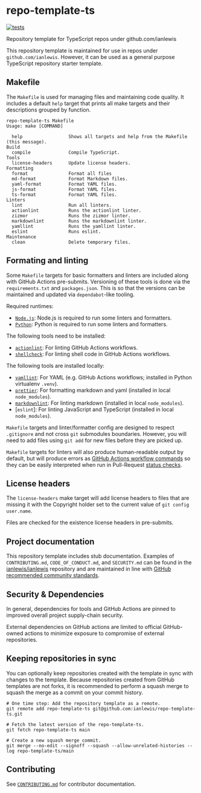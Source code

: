 # repo-template-ts

[![tests](https://github.com/ianlewis/repo-template-ts/actions/workflows/pre-submit.units.yml/badge.svg)](https://github.com/ianlewis/repo-template-ts/actions/workflows/pre-submit.units.yml)

Repository template for TypeScript repos under github.com/ianlewis

This repository template is maintained for use in repos under
`github.com/ianlewis`. However, it can be used as a general purpose TypeScript
repository starter template.

## Makefile

The `Makefile` is used for managing files and maintaining code quality. It
includes a default `help` target that prints all make targets and their
descriptions grouped by function.

```shell
repo-template-ts Makefile
Usage: make [COMMAND]

  help                 Shows all targets and help from the Makefile (this message).
Build
  compile              Compile TypeScript.
Tools
  license-headers      Update license headers.
Formatting
  format               Format all files
  md-format            Format Markdown files.
  yaml-format          Format YAML files.
  js-format            Format YAML files.
  ts-format            Format YAML files.
Linters
  lint                 Run all linters.
  actionlint           Runs the actionlint linter.
  zizmor               Runs the zizmor linter.
  markdownlint         Runs the markdownlint linter.
  yamllint             Runs the yamllint linter.
  eslint               Runs eslint.
Maintenance
  clean                Delete temporary files.
```

## Formating and linting

Some `Makefile` targets for basic formatters and linters are included along
with GitHub Actions pre-submits. Versioning of these tools is done via the
`requirements.txt` and `packages.json`. This is so that the versions can be
maintained and updated via `dependabot`-like tooling.

Required runtimes:

- [`Node.js`]: Node.js is required to run some linters and formatters.
- [`Python`]: Python is required to run some linters and formatters.

The following tools need to be installed:

- [`actionlint`]: For linting GitHub Actions workflows.
- [`shellcheck`]: For linting shell code in GitHub Actions workflows.

The following tools are installed locally:

- [`yamllint`]: For YAML (e.g. GitHub Actions workflows; installed in Python virtualenv `.venv`).
- [`prettier`]: For formatting markdown and yaml (installed in local
  `node_modules`).
- [`markdownlint`]: For linting markdown (installed in local `node_modules`).
- [`eslint`]: For linting JavaScript and TypeScript (installed in local `node_modules`).

`Makefile` targets and linter/formatter config are designed to respect
`.gitignore` and not cross `git` submodules boundaries. However, you will need
to add files using `git add` for new files before they are picked up.

`Makefile` targets for linters will also produce human-readable output by
default, but will produce errors as [GitHub Actions workflow
commands](https://docs.github.com/en/actions/writing-workflows/choosing-what-your-workflow-does/workflow-commands-for-github-actions)
so they can be easily interpreted when run in Pull-Request [status
checks](https://docs.github.com/en/pull-requests/collaborating-with-pull-requests/collaborating-on-repositories-with-code-quality-features/about-status-checks).

## License headers

The `license-headers` make target will add license headers to files that are
missing it with the Copyright holder set to the current value of `git config
user.name`.

Files are checked for the existence license headers in pre-submits.

## Project documentation

This repository template includes stub documentation. Examples of
`CONTRIBUTING.md`, `CODE_OF_CONDUCT.md`, and `SECURITY.md` can be found in the
[ianlewis/ianlewis](https://github.com/ianlewis/ianlewis) repository and are
maintained in line with [GitHub recommended community
standards](https://opensource.guide/).

## Security & Dependencies

In general, dependencies for tools and GitHub Actions are pinned to improved
overall project supply-chain security.

External dependencies on GitHub actions are limited to official GitHub-owned
actions to minimize exposure to compromise of external repositories.

## Keeping repositories in sync

You can optionally keep repositories created with the template in sync with
changes to the template. Because repositories created from GitHub templates are
not forks, it is recommended to perform a squash merge to squash the merge as a
commit on your commit history.

```shell
# One time step: Add the repository template as a remote.
git remote add repo-template-ts git@github.com:ianlewis/repo-template-ts.git

# Fetch the latest version of the repo-template-ts.
git fetch repo-template-ts main

# Create a new squash merge commit.
git merge --no-edit --signoff --squash --allow-unrelated-histories --log repo-template-ts/main
```

## Contributing

See [`CONTRIBUTING.md`](./CONTRIBUTING.md) for contributor documentation.

[`Node.js`]: https://nodejs.org/
[`Python`]: https://www.python.org/
[`actionlint`]: https://github.com/rhysd/actionlint
[`markdownlint`]: https://github.com/DavidAnson/markdownlint
[`prettier`]: https://prettier.io/
[`shellcheck`]: https://www.shellcheck.net/
[`yamllint`]: https://www.yamllint.com/
